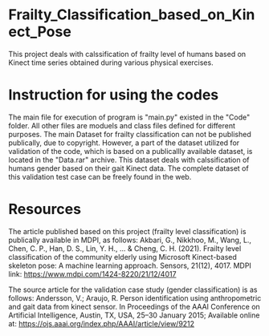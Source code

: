 # Frailty_Classification_based_on_Kinect_Pose
This project deals with calssification of frailty level of humans based on Kinect time series obtained during various physical exercises. 

# Instruction for using the codes
The main file for execution of program is "main.py" existed in the "Code" folder. All other files are moduels and class files defined for different purposes. The main Dataset for frailty classification can not be published publically, due to copyright. However, a part of the dataset utilized for validation of the code, which is based on a publicallly available dataset, is located in the "Data.rar" archive. This dataset deals with calssification of humans gender based on their gait Kinect data. The complete dataset of this validation test case can be freely found in the web.

# Resources
The article published based on this project (frailty level classification) is publically available in MDPI, as follows:
Akbari, G., Nikkhoo, M., Wang, L., Chen, C. P., Han, D. S., Lin, Y. H., ... & Cheng, C. H. (2021). Frailty level classification of the community elderly using Microsoft Kinect-based skeleton pose: A machine learning approach. Sensors, 21(12), 4017.
MDPI link: https://www.mdpi.com/1424-8220/21/12/4017

The source article for the validation case study (gender classification) is as follows:
Andersson, V.; Araujo, R. Person identification using anthropometric and gait data from kinect sensor. In Proceedings of the AAAI Conference on Artificial Intelligence, Austin, TX, USA, 25–30 January 2015;
Available online at: https://ojs.aaai.org/index.php/AAAI/article/view/9212
